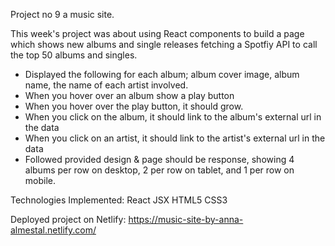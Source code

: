 Project no 9 a music site.

This week's project was about using React components to build a page which shows new albums and single releases fetching a Spotfiy API to call the top 50 albums and singles.



* Displayed the following for each album; album cover image, album name, the name of each artist involved.
* When you hover over an album show a play button
* When you hover over the play button, it should grow.
* When you click on the album, it should link to the album's external url in the data
* When you click on an artist, it should link to the artist's external url in the data
* Followed provided design & page should be response, showing 4 albums per row on desktop, 2 per row on tablet, and 1 per row on mobile.


Technologies Implemented:
React
JSX
HTML5
CSS3


Deployed project on Netlify:
https://music-site-by-anna-almestal.netlify.com/





